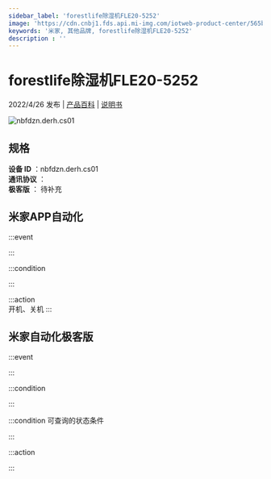 ```yaml
---
sidebar_label: 'forestlife除湿机FLE20-5252'
image: 'https://cdn.cnbj1.fds.api.mi-img.com/iotweb-product-center/565bda6cfd02e98d743693f0cd549978_1648610185834.png?GalaxyAccessKeyId=AKVGLQWBOVIRQ3XLEW&Expires=9223372036854775807&Signature=iw49jca5tPCiL8sPw2AlUIA8AKQ='
keywords: '米家, 其他品牌, forestlife除湿机FLE20-5252'
description : ''
---
```

# forestlife除湿机FLE20-5252

2022/4/26 发布 | [产品百科](https://home.mi.com/webapp/content/baike/product/index.html?model=nbfdzn.derh.cs01/) | [说明书](https://home.mi.com/views/introduction.html?model=nbfdzn.derh.cs01&region=cn)

![nbfdzn.derh.cs01](https://cdn.cnbj1.fds.api.mi-img.com/iotweb-product-center/565bda6cfd02e98d743693f0cd549978_1648610185834.png?GalaxyAccessKeyId=AKVGLQWBOVIRQ3XLEW&Expires=9223372036854775807&Signature=iw49jca5tPCiL8sPw2AlUIA8AKQ=)

## 规格  
> 
**设备 ID** ：nbfdzn.derh.cs01  
**通讯协议** ：  
**极客版**  ： 待补充 


## 米家APP自动化  

:::event  

:::

:::condition  

:::

:::action   
开机、关机
:::

## 米家自动化极客版  

:::event  

:::

:::condition  

:::

:::condition 可查询的状态条件  

:::

:::action  

:::

        
